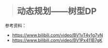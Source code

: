 > # 动态规划——树型DP

参考资料：

* https://www.bilibili.com/video/BV1vT4y1g7vN
* https://www.bilibili.com/video/BV1Px411B7gK